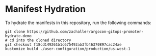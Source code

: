 # Manifest Hydration

To hydrate the manifests in this repository, run the following commands:

```shell
git clone https://github.com/zachaller/argocon-gitops-promoter-hydrate-demo
# cd into the cloned directory
git checkout f18cd149261b1c675493ab3fb46370897cac24ae
kustomize build ./user-configuration/production/us-west-1
```
